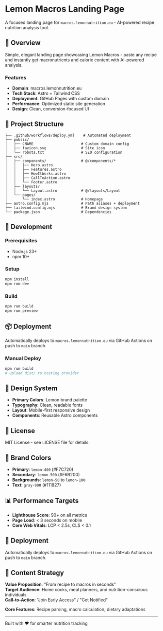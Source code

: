# Lemon Macros Landing Page

A focused landing page for `macros.lemonnutrition.eu` - AI-powered recipe nutrition analysis tool.

## 🎯 **Overview**

Simple, elegant landing page showcasing Lemon Macros - paste any recipe and instantly get macronutrients and calorie content with AI-powered analysis.

### **Features**
- **Domain**: macros.lemonnutrition.eu
- **Tech Stack**: Astro + Tailwind CSS
- **Deployment**: GitHub Pages with custom domain
- **Performance**: Optimized static site generation
- **Design**: Clean, conversion-focused UI

## 📁 **Project Structure**

```
├── .github/workflows/deploy.yml    # Automated deployment
├── public/
│   ├── CNAME                      # Custom domain config
│   ├── favicon.svg                # Site icon
│   └── robots.txt                 # SEO configuration
├── src/
│   ├── components/                # @/components/*
│   │   ├── Hero.astro
│   │   ├── Features.astro
│   │   ├── HowItWorks.astro
│   │   ├── CallToAction.astro
│   │   └── Footer.astro
│   ├── layouts/
│   │   └── Layout.astro           # @/layouts/Layout
│   └── pages/
│       └── index.astro            # Homepage
├── astro.config.mjs               # Path aliases + deployment
├── tailwind.config.mjs            # Brand design system
└── package.json                   # Dependencies
```

## 🚀 **Development**

### **Prerequisites**
- Node.js 23+
- npm 10+

### **Setup**
```bash
npm install
npm run dev
```

### **Build**
```bash
npm run build
npm run preview
```

## 📦 **Deployment**

Automatically deploys to `macros.lemonnutrition.eu` via GitHub Actions on push to `main` branch.

### **Manual Deploy**
```bash
npm run build
# Upload dist/ to hosting provider
```

## 🎨 **Design System**

- **Primary Colors**: Lemon brand palette
- **Typography**: Clean, readable fonts
- **Layout**: Mobile-first responsive design
- **Components**: Reusable Astro components

## 📄 **License**

MIT License - see LICENSE file for details.

## 🎨 Brand Colors

- **Primary**: `lemon-400` (#F7C720)
- **Secondary**: `lemon-500` (#E6B200) 
- **Backgrounds**: `lemon-50` to `lemon-100`
- **Text**: `gray-900` (#111827)

## 📊 Performance Targets

- **Lighthouse Score**: 90+ on all metrics
- **Page Load**: < 3 seconds on mobile
- **Core Web Vitals**: LCP < 2.5s, CLS < 0.1

## 🚀 Deployment

Automatically deploys to `macros.lemonnutrition.eu` via GitHub Actions on push to `main` branch.

## 📝 Content Strategy

**Value Proposition**: "From recipe to macros in seconds"  
**Target Audience**: Home cooks, meal planners, and nutrition-conscious individuals  
**Call-to-Action**: "Join Early Access" / "Get Notified"

**Core Features**: Recipe parsing, macro calculation, dietary adaptations

---

Built with ❤️ for smarter nutrition tracking